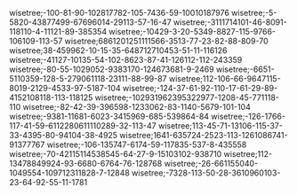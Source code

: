 wisetree;-100-81-90-102817782-105-7436-59-10010187976
wisetree;-5-5820-43877499-67696014-29113-57-16-47
wisetree;-3111714101-46-8091-118110-4-11121-89-385354
wisetree;-10429-3-20-5349-8827-115-9766-106109-113-57
wisetree;6861201251111566-3513-77-23-82-88-809-70
wisetree;38-459962-10-15-35-648712710453-51-11-116126
wisetree;-41127-10135-54-102-8623-87-41-126112-112-243359
wisetree;-80-55-1029052-9383170-124673681-9-2469
wisetree;-6651-5110359-128-5-279061118-23111-88-99-87
wisetree;112-106-66-9647115-8019-2129-4533-97-5187-104
wisetree;-124-37-61-92-110-17-61-29-89-4152108118-113-118125
wisetree;-102931962395322977-1208-45-771118-110
wisetree;-82-42-39-396598-1233062-83-1140-5679-101-104
wisetree;-9381-11681-6023-3415969-685-539864-84
wisetree;-126-1766-117-41-59-6112280611110289-32-113-47
wisetree;113-45-71-13106-115-37-33-4395-80-94104-38-4925
wisetree;1641-635724-2523-113-1261086741-91377767
wisetree;-106-135747-6174-59-117835-537-8-435558
wisetree;-70-42115114538545-64-27-9-15103102-938710
wisetree;112-13478849924-93-6680-6764-76-128768
wisetree;-26-661155040-1049554-109712311828-7-12848
wisetree;-7328-113-50-28-3610960103-23-64-92-55-11-1781
